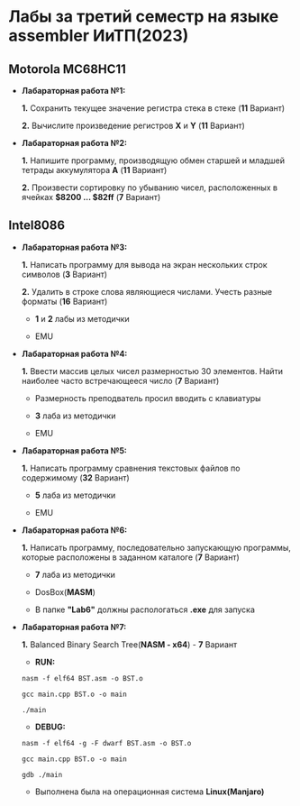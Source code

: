 # Лабы за третий семестр на языке assembler ИиТП(2023)

## Motorola MC68HC11

- **Лабараторная работа №1:** 
  
  **1.** Сохранить текущее значение регистра стека в стеке (**11** Вариант)

  **2.** Вычислите произведение регистров **X** и **Y** (**11** Вариант)
 
- **Лабараторная работа №2:** 

    **1.** Напишите программу, производящую обмен старшей и младшей тетрады 
аккумулятора **А** (**11** Вариант)

    **2.** Произвести сортировку по убыванию чисел, расположенных в ячейках 
**$8200 ... $82ff** (**7** Вариант)

## Intel8086

- **Лабараторная работа №3:** 

    **1.** Написать программу для вывода на экран нескольких строк символов (**3** Вариант)   

    **2.** Удалить в строке слова являющиеся числами. Учесть разные форматы (**16** Вариант) 

    - **1** и **2** лабы из методички

    - EMU

- **Лабараторная работа №4:**  

    **1.** Ввести массив целых чисел размерностью 30 элементов. Найти наиболее 
часто встречающееся число (**7** Вариант) 
  
    - Размерность преподватель просил вводить с клавиатуры
    
    - **3** лаба из методички

    - EMU

- **Лабараторная работа №5:**  

    **1.** Написать программу сравнения текстовых файлов по содержимому (**32** Вариант) 
    
    - **5** лаба из методички
  
    - EMU 

- **Лабараторная работа №6:**  

    **1.** Написать  программу,  последовательно  запускающую  программы,  которые расположены в заданном каталоге (**7** Вариант) 
    
    - **7** лаба из методички

    - DosBox(**MASM**)
  
    - В папке **"Lab6"** должны распологаться **.exe** для запуска  

- **Лабараторная работа №7:** 

    **1.** Balanced Binary Search Tree(**NASM - x64**) - **7** Вариант
    
    - **RUN:**
    
    ```
    nasm -f elf64 BST.asm -o BST.o

    gcc main.cpp BST.o -o main

    ./main
    ```

    - **DEBUG:**

    ```
    nasm -f elf64 -g -F dwarf BST.asm -o BST.o

    gcc main.cpp BST.o -o main

    gdb ./main
    ```

    - Выполнена была на операционная система **Linux(Manjaro)**

